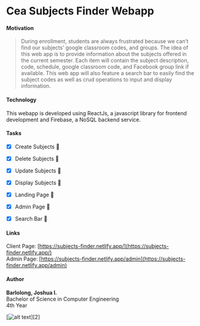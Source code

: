 # Cea Subjects Finder Webapp

#### Motivation

> During enrollment, students are always frustrated because we can’t find our subjects’ google classroom codes, and groups. The idea of this web app is to provide information about the subjects offered in the current semester. Each item will contain the subject description, code, schedule, google classroom code, and Facebook group link if available. This web app will also feature a search bar to easily find the subject codes as well as crud operations to input and display information.


#### Technology

This webapp is developed using ReactJs, a javascript library for frontend development and Firebase, a NoSQL backend service.


#### Tasks

- [x] Create Subjects :100:
- [x] Delete Subjects :100:
- [x] Update Subjects :100:
- [x] Display Subjects :100:
- [x] Landing Page :100:
- [x] Admin Page :100:
- [x] Search Bar :100:


#### Links <br>
Client Page: [https://subjects-finder.netlify.app/](https://subjects-finder.netlify.app/) <br>
Admin Page: [https://subjects-finder.netlify.app/admin](https://subjects-finder.netlify.app/admin) <br>


#### Author <br>
**Barlolong, Joshua I.** <br>
Bachelor of Science in Computer Engineering <br>
4th Year

[![alt text][2.1]][2]

[2.1]: http://i.imgur.com/P3YfQoD.png (https://www.facebook.com/skrmgrm)
